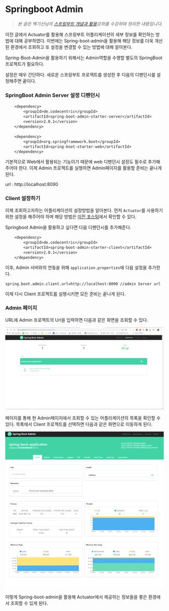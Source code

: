 # Springboot Admin

>_본 글은 백기선님의 [스프링부트 개념과 활용](https://www.inflearn.com/course/%EC%8A%A4%ED%94%84%EB%A7%81%EB%B6%80%ED%8A%B8/)강좌를 수강하며 정리한 내용입니다._

이전 글에서 Actuator를 활용해 스프링부트 어플리케이션의 세부 정보를 확인하는 방법에 대해 공부하였다. 이번에는 Spring-boot-admin을 활용해 해당 정보를 더욱 개선된 환경에서 조회하고 또 설정을 변경할 수 있는 방법에 대해 알아본다.


Spring-Boot-Admin을 활용하기 위해서는 Admin역할을 수행할 별도의 SpringBoot프로젝트가 필요하다.

설정은 매우 간단하다. 새로운 스프링부트 프로젝트를 생성한 후 다음의 디펜던시를 설정해주면 끝이다.


### SpringBoot Admin Server 설정 디펜던시


        <dependency>
            <groupId>de.codecentric</groupId>
            <artifactId>spring-boot-admin-starter-server</artifactId>
            <version>2.0.1</version>
        </dependency>

        <dependency>
            <groupId>org.springframework.boot</groupId>
            <artifactId>spring-boot-starter-web</artifactId>
        </dependency>

기본적으로 Web에서 활용되는 기능이기 때문에 web 디펜던시 설정도 필수로 추가해 주어야 한다. 이제 Admin 프로젝트를 실행하면 Admin페이지를 활용할 준비는 끝나게 된다.

url : http://localhost:8090


### Client 설정하기

이제 조회하고자하는 어플리케이션의 설정방법을 알아본다. 먼저 `Actuator`를 사용하기 위한 설정을 해주어야 하며 해당 방법은 [이전 포스팅](/스프링부트_14_스프링부트_운영_Actuator.md)에서 확인할 수 있다.

Springboot Admin을 활용하고 싶다면 다음 디펜던시를 추가해준다.

        <dependency>
            <groupId>de.codecentric</groupId>
            <artifactId>spring-boot-admin-starter-client</artifactId>
            <version>2.0.1</version>
        </dependency>

이후, Admin 서버와의 연동을 위해 `application.properties`에 다음 설정을 추가한다.

    spring.boot.admin.client.url=http://localhost:8090 //admin Server url

이제 다시 Client 프로젝트를 실행시키면 모든 준비는 끝나게 된다.


### Admin 페이지

URL에 Admin 프로젝트의 Url을 입력하면 다음과 같은 화면을 조회할 수 있다.

![Admin](/img/springbootadmin.png)

페이지를 통해 현 Admin페이지에서 조회할 수 있는 어플리케이션의 목록을 확인할 수 있다. 목록에서 Client 프로젝트를 선택하면 다음과 같은 화면으로 이동하게 된다.

![Admin client](/img/AdminClient.png)

이렇게 Spring-boot-admin을 활용해 Actuator에서 제공하는 정보들을 좋은 환경에서 조회할 수 있게 된다. 


